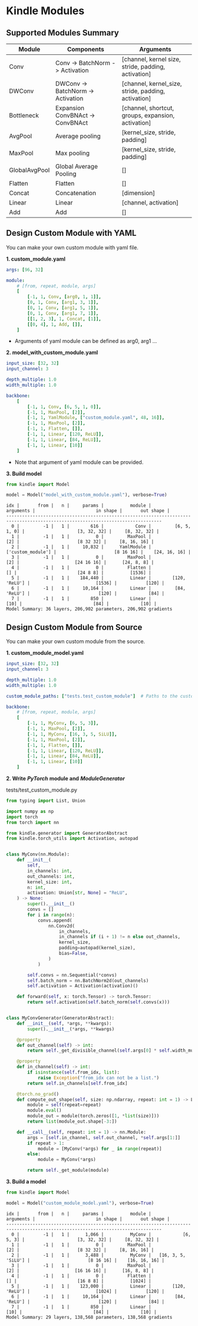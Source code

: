 # Kindle Modules
## Supported Modules Summary

|Module|Components|Arguments|
|-|-|-|
|Conv|Conv -> BatchNorm -> Activation|[channel, kernel size, stride, padding, activation]|
|DWConv|DWConv -> BatchNorm -> Activation|[channel, kernel_size, stride, padding, activation]|
|Bottleneck|Expansion ConvBNAct -> ConvBNAct|[channel, shortcut, groups, expansion, activation]
|AvgPool|Average pooling|[kernel_size, stride, padding]|
|MaxPool|Max pooling|[kernel_size, stride, padding]|
|GlobalAvgPool|Global Average Pooling|[]|
|Flatten|Flatten|[]|
|Concat|Concatenation|[dimension]|
|Linear|Linear|[channel, activation]|
|Add|Add|[]|

## Design Custom Module with YAML
You can make your own custom module with yaml file.

**1. custom_module.yaml**
```yaml
args: [96, 32]

module:
    # [from, repeat, module, args]
    [
        [-1, 1, Conv, [arg0, 1, 1]],
        [0, 1, Conv, [arg1, 3, 1]],
        [0, 1, Conv, [arg1, 5, 1]],
        [0, 1, Conv, [arg1, 7, 1]],
        [[1, 2, 3], 1, Concat, [1]],
        [[0, 4], 1, Add, []],
    ]
```

* Arguments of yaml module can be defined as arg0, arg1 ...

**2. model_with_custom_module.yaml**
```yaml
input_size: [32, 32]
input_channel: 3

depth_multiple: 1.0
width_multiple: 1.0

backbone:
    [
        [-1, 1, Conv, [6, 5, 1, 0]],
        [-1, 1, MaxPool, [2]],
        [-1, 1, YamlModule, ["custom_module.yaml", 48, 16]],
        [-1, 1, MaxPool, [2]],
        [-1, 1, Flatten, []],
        [-1, 1, Linear, [120, ReLU]],
        [-1, 1, Linear, [84, ReLU]],
        [-1, 1, Linear, [10]]
    ]
```
* Note that argument of yaml module can be provided.

**3. Build model**
```python
from kindle import Model

model = Model("model_with_custom_module.yaml"), verbose=True)
```
```shell
idx |       from |   n |     params |          module |            arguments |                       in shape |       out shape |
---------------------------------------------------------------------------------------------------------------------------------
  0 |         -1 |   1 |        616 |            Conv |         [6, 5, 1, 0] |                    [3, 32, 32] |     [8, 32, 32] |
  1 |         -1 |   1 |          0 |         MaxPool |                  [2] |                      [8 32 32] |     [8, 16, 16] |
  2 |         -1 |   1 |     10,832 |      YamlModule |    ['custom_module'] |                      [8 16 16] |    [24, 16, 16] |
  3 |         -1 |   1 |          0 |         MaxPool |                  [2] |                     [24 16 16] |      [24, 8, 8] |
  4 |         -1 |   1 |          0 |         Flatten |                   [] |                       [24 8 8] |          [1536] |
  5 |         -1 |   1 |    184,440 |          Linear |        [120, 'ReLU'] |                         [1536] |           [120] |
  6 |         -1 |   1 |     10,164 |          Linear |         [84, 'ReLU'] |                          [120] |            [84] |
  7 |         -1 |   1 |        850 |          Linear |                 [10] |                           [84] |            [10] |
Model Summary: 36 layers, 206,902 parameters, 206,902 gradients
```

## Design Custom Module from Source
You can make your own custom module from the source.

**1. custom_module_model.yaml**
```yaml
input_size: [32, 32]
input_channel: 3

depth_multiple: 1.0
width_multiple: 1.0

custom_module_paths: ["tests.test_custom_module"]  # Paths to the custom modules of the source

backbone:
    # [from, repeat, module, args]
    [
        [-1, 1, MyConv, [6, 5, 3]],
        [-1, 1, MaxPool, [2]],
        [-1, 1, MyConv, [16, 3, 5, SiLU]],
        [-1, 1, MaxPool, [2]],
        [-1, 1, Flatten, []],
        [-1, 1, Linear, [120, ReLU]],
        [-1, 1, Linear, [84, ReLU]],
        [-1, 1, Linear, [10]]
    ]
```

**2. Write** ***PyTorch*** **module and** ***ModuleGenerator***

tests/test_custom_module.py
```python
from typing import List, Union

import numpy as np
import torch
from torch import nn

from kindle.generator import GeneratorAbstract
from kindle.torch_utils import Activation, autopad


class MyConv(nn.Module):
    def __init__(
        self,
        in_channels: int,
        out_channels: int,
        kernel_size: int,
        n: int,
        activation: Union[str, None] = "ReLU",
    ) -> None:
        super().__init__()
        convs = []
        for i in range(n):
            convs.append(
                nn.Conv2d(
                    in_channels,
                    in_channels if (i + 1) != n else out_channels,
                    kernel_size,
                    padding=autopad(kernel_size),
                    bias=False,
                )
            )

        self.convs = nn.Sequential(*convs)
        self.batch_norm = nn.BatchNorm2d(out_channels)
        self.activation = Activation(activation)()

    def forward(self, x: torch.Tensor) -> torch.Tensor:
        return self.activation(self.batch_norm(self.convs(x)))


class MyConvGenerator(GeneratorAbstract):
    def __init__(self, *args, **kwargs):
        super().__init__(*args, **kwargs)

    @property
    def out_channel(self) -> int:
        return self._get_divisible_channel(self.args[0] * self.width_multiply)

    @property
    def in_channel(self) -> int:
        if isinstance(self.from_idx, list):
            raise Exception("from_idx can not be a list.")
        return self.in_channels[self.from_idx]

    @torch.no_grad()
    def compute_out_shape(self, size: np.ndarray, repeat: int = 1) -> List[int]:
        module = self(repeat=repeat)
        module.eval()
        module_out = module(torch.zeros([1, *list(size)]))
        return list(module_out.shape[-3:])

    def __call__(self, repeat: int = 1) -> nn.Module:
        args = [self.in_channel, self.out_channel, *self.args[1:]]
        if repeat > 1:
            module = [MyConv(*args) for _ in range(repeat)]
        else:
            module = MyConv(*args)

        return self._get_module(module)
```

**3. Build a model**
```python
from kindle import Model

model = Model("custom_module_model.yaml"), verbose=True)
```
```shell
idx |       from |   n |     params |          module |            arguments |                       in shape |       out shape |
---------------------------------------------------------------------------------------------------------------------------------
  0 |         -1 |   1 |      1,066 |          MyConv |            [6, 5, 3] |                    [3, 32, 32] |     [8, 32, 32] |
  1 |         -1 |   1 |          0 |         MaxPool |                  [2] |                      [8 32 32] |     [8, 16, 16] |
  2 |         -1 |   1 |      3,488 |          MyConv |   [16, 3, 5, 'SiLU'] |                      [8 16 16] |    [16, 16, 16] |
  3 |         -1 |   1 |          0 |         MaxPool |                  [2] |                     [16 16 16] |      [16, 8, 8] |
  4 |         -1 |   1 |          0 |         Flatten |                   [] |                       [16 8 8] |          [1024] |
  5 |         -1 |   1 |    123,000 |          Linear |        [120, 'ReLU'] |                         [1024] |           [120] |
  6 |         -1 |   1 |     10,164 |          Linear |         [84, 'ReLU'] |                          [120] |            [84] |
  7 |         -1 |   1 |        850 |          Linear |                 [10] |                           [84] |            [10] |
Model Summary: 29 layers, 138,568 parameters, 138,568 gradients
```
